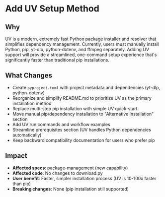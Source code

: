 # Add UV Setup Method

## Why
UV is a modern, extremely fast Python package installer and resolver that simplifies dependency management. Currently, users must manually install Python, pip, yt-dlp, python-dotenv, and ffmpeg separately. Adding UV support will provide a streamlined, one-command setup experience that's significantly faster than traditional pip installations.

## What Changes
- Create `pyproject.toml` with project metadata and dependencies (yt-dlp, python-dotenv)
- Reorganize and simplify README.md to prioritize UV as the primary installation method
- Replace multi-step pip installation with simple UV quick-start
- Move manual pip/dependency installation to "Alternative Installation" section
- Add UV run commands and workflow examples
- Streamline prerequisites section (UV handles Python dependencies automatically)
- Keep backward compatibility documentation for users who prefer pip

## Impact
- **Affected specs**: package-management (new capability)
- **Affected code**: No changes to download.py
- **User benefit**: Faster, simpler installation process (UV is 10-100x faster than pip)
- **Breaking changes**: None (pip installation still supported)

